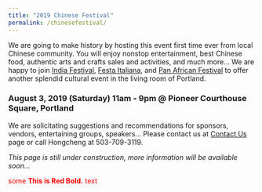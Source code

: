 ```yaml
---
title: "2019 Chinese Festival"
permalink: /chinesefestival/
---
```


We are going to make history by hosting this event first time ever from local Chinese community. You will enjoy nonstop entertainment, best Chinese food, authentic arts and crafts sales and activities, and much more... We are happy to join [India Festival](http://www.icaportland.org/), [Festa Italiana](https://www.festa-italiana.org/), and [Pan African Festival](http://www.panafricanfestivalor.org/) to offer another splendid cultural event in the living room of Portland.

### August 3, 2019 (Saturday) 11am - 9pm @ Pioneer Courthouse Square, Portland  

We are solicitating suggestions and recommendations for sponsors, vendors, entertaining groups, speakers... Please contact us at [Contact Us](http://pdxchinese.org/contact/) page or call Hongcheng at 503-709-3119.

*This page is still under construction, more information will be available soon...*

<span style="color:red">some **This is Red Bold.** text</span>
